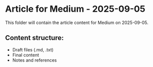# Article for Medium - 2025-09-05

This folder will contain the article content for Medium on 2025-09-05.

## Content structure:
- Draft files (.md, .txt)
- Final content
- Notes and references

